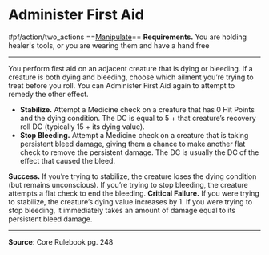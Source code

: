 # Administer First Aid
#pf/action/two_actions 
==[Manipulate](../Traits/Manipulate.md)==
**Requirements.** You are holding healer's tools, or you are wearing them and have a hand free

---
You perform first aid on an adjacent creature that is dying or bleeding. If a creature is both dying and bleeding, choose which ailment you’re trying to treat before you roll. You can Administer First Aid again to attempt to remedy the other effect.
- **Stabilize.** Attempt a Medicine check on a creature that has 0 Hit Points and the dying condition. The DC is equal to 5 + that creature’s recovery roll DC (typically 15 + its dying value).
- **Stop Bleeding.** Attempt a Medicine check on a creature that is taking persistent bleed damage, giving them a chance to make another flat check to remove the persistent damage. The DC is usually the DC of the effect that caused the bleed.

**Success.** If you’re trying to stabilize, the creature loses the dying condition (but remains unconscious). If you’re trying to stop bleeding, the creature attempts a flat check to end the bleeding.
**Critical Failure.** If you were trying to stabilize, the creature’s dying value increases by 1. If you were trying to stop bleeding, it immediately takes an amount of damage equal to its persistent bleed damage.

---
**Source**: Core Rulebook pg. 248